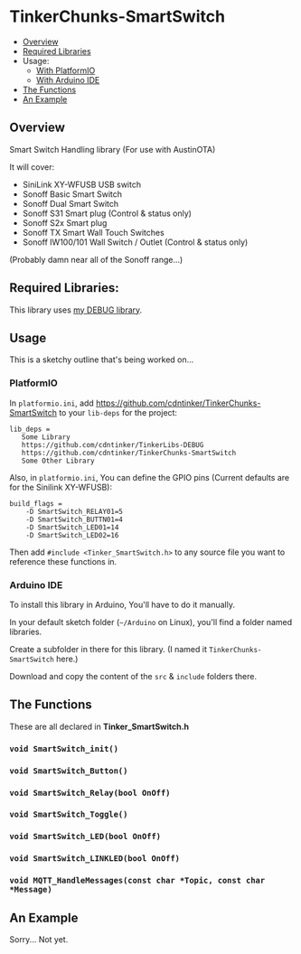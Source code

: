 # TinkerChunks-SmartSwitch

- [Overview](#overview)
- [Required Libraries](#required-libraries)
- Usage:
  - [With PlatformIO](#platformio)
  - [With Arduino IDE](#arduino-ide)
- [The Functions](#the-functions)
- [An Example](#an-example)

## Overview
Smart Switch Handling library (For use with AustinOTA)

It will cover:
* SiniLink XY-WFUSB USB switch
* Sonoff Basic Smart Switch
* Sonoff Dual Smart Switch
* Sonoff S31 Smart plug (Control & status only)
* Sonoff S2x Smart plug
* Sonoff TX Smart Wall Touch Switches
* Sonoff IW100/101 Wall Switch / Outlet (Control & status only)

(Probably damn near all of the Sonoff range...)

## Required Libraries:

This library uses [my DEBUG library](https://github.com/cdntinker/TinkerLibs-DEBUG).

## Usage

This is a sketchy outline that's being worked on...

### PlatformIO
In `platformio.ini`, add https://github.com/cdntinker/TinkerChunks-SmartSwitch to your `lib-deps` for the project:

```
lib_deps =
   Some Library
   https://github.com/cdntinker/TinkerLibs-DEBUG
   https://github.com/cdntinker/TinkerChunks-SmartSwitch
   Some Other Library
```

Also, in `platformio.ini`, You can define the GPIO pins (Current defaults are for the Sinilink XY-WFUSB):

```
build_flags =
    -D SmartSwitch_RELAY01=5
    -D SmartSwitch_BUTTN01=4
    -D SmartSwitch_LED01=14
    -D SmartSwitch_LED02=16
```

Then add `#include <Tinker_SmartSwitch.h>` to any source file you want to reference these functions in.

### Arduino IDE
To install this library in Arduino, You'll have to do it manually.

In your default sketch folder (`~/Arduino` on Linux), you'll find a folder named libraries.

Create a subfolder in there for this library.  (I named it `TinkerChunks-SmartSwitch` here.)

Download and copy the content of the `src` & `include` folders there.

## The Functions
These are all declared in **Tinker_SmartSwitch.h**

### `void SmartSwitch_init()`

### `void SmartSwitch_Button()`
### `void SmartSwitch_Relay(bool OnOff)`
### `void SmartSwitch_Toggle()`

### `void SmartSwitch_LED(bool OnOff)`
### `void SmartSwitch_LINKLED(bool OnOff)`

### `void MQTT_HandleMessages(const char *Topic, const char *Message)`

## An Example
Sorry...  Not yet.
